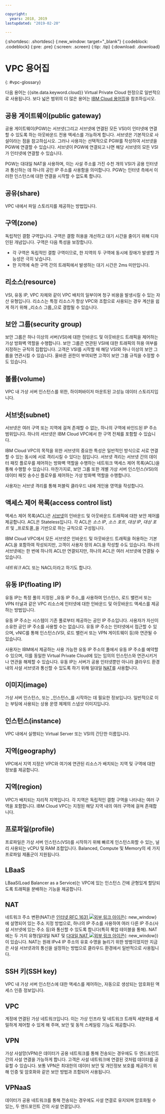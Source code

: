 ```yaml
---

copyright:
  years: 2018, 2019
lastupdated: "2019-02-20"

---
```


{:shortdesc: .shortdesc}
{:new_window: target="_blank"}
{:codeblock: .codeblock}
{:pre: .pre}
{:screen: .screen}
{:tip: .tip}
{:download: .download}

# VPC 용어집
{: #vpc-glossary}

다음 용어는 {{site.data.keyword.cloud}} Virtual Private Cloud 한정으로 일반적으로 사용됩니다. 보다 넓은 범위의 더 많은 용어는 [IBM Cloud 용어집](/docs/overview/glossary/glossary.html)을 참조하십시오. 

## 공용 게이트웨이(public gateway)
공용 게이트웨이(PGW)는 서브넷(그리고 서브넷에 연결된 모든 VSI)이 인터넷에 연결할 수 있도록 하는 아웃바운드 전용 액세스를 가능하게 합니다. 서브넷은 기본적으로 사설이라는 점을 참고하십시오. 그러나 사용자는 선택적으로 PGW를 작성하여 서브넷을 PGW에 연결할 수 있습니다. 서브넷이 PGW에 연결되고 나면 해당 서브넷의 모든 VSI가 인터넷에 연결할 수 있습니다. 

PGW는 대대일 NAT을 사용하며, 이는 사설 주소를 가진 수천 개의 VSI가 공용 인터넷과 통신하는 데 하나의 공인 IP 주소를 사용함을 의미합니다. PGW는 인터넷 측에서 이러한 인스턴스에 대한 연결을 시작할 수 없도록 합니다. 

## 공유(share)
VPC 내에서 파일 스토리지를 제공하는 방법입니다. 

## 구역(zone)
독립적인 결함 구역입니다. 구역은 결함 허용을 개선하고 대기 시간을 줄이기 위해 디자인된 개념입니다. 구역은 다음 특성을 보장합니다. 

 * 각 구역은 독립적인 결함 구역이므로, 한 지역의 두 구역에 동시에 장애가 발생할 가능성은 극히 낮습니다. 
 * 한 지역에 속한 구역 간의 트래픽에서 발생하는 대기 시간은 2ms 미만입니다. 

## 리소스(resource)
VSI, 유동 IP, VPC 자체와 같이 VPC 배치의 일부이며 청구 비용을 발생시킬 수 있는 자산 유형입니다. 리소스는 특정 리소스가 항상 VPC와 조합으로 사용되는 경우 계산을 쉽게 하기 위해 _리소스 그룹_으로 결합될 수 있습니다. 

## 보안 그룹(security group)
보안 그룹은 하나 이상의 서버(VSI)에 대한 인바운드 및 아웃바운드 트래픽을 제어하는 가상 방화벽 역할을 수행합니다. 보안 그룹은 연관된 VSI에 대한 트래픽의 허용 여부를 지정하는 규칙의 집합입니다. 고객은 VSI를 시작할 때 해당 VSI와 하나 이상의 보안 그룹을 연관시킬 수 있습니다. 올바른 권한이 부여되면 고객이 보안 그룹 규칙을 수정할 수도 있습니다. 

## 볼륨(volume)
VPC 내 가상 서버 인스턴스를 위한, 하이퍼바이저 마운트된 고성능 데이터 스토리지입니다. 

## 서브넷(subnet)
서브넷은 여러 구역 또는 지역에 걸쳐 존재할 수 없는, 하나의 구역에 바인드된 IP 주소 범위입니다. 하나의 서브넷은 IBM Cloud VPC에서 한 구역 전체를 포함할 수 있습니다. 

IBM Cloud VPC의 목적을 위한 서브넷의 중요한 특성은 일반적인 방식으로 서로 연결할 수 있는 동시에 서로 격리시킬 수 있다는 점입니다. 서브넷 격리는 서브넷 간의 데이터 패킷 플로우를 제어하는 방화벽 역할을 수행하는 네트워크 액세스 제어 목록(ACL)을 통해 수행할 수 있습니다. 마찬가지로, 보안 그룹 또한 개별 가상 서버 인스턴스(VSI)의 데이터 패킷 송수신 플로우를 제어하는 가상 방화벽 역할을 수행합니다. 

사용자는 서브넷 격리를 통해 퍼블릭 클라우드 내에 개인용 영역을 작성합니다. 

## 액세스 제어 목록(access control list)
액세스 제어 목록(ACL)은 [서브넷](#subnet)의 인바운드 및 아웃바운드 트래픽에 대한 보안 제어를 제공합니다. ACL은 Stateless입니다. 각 ACL은 _소스 IP_, _소스 포트_, _대상 IP_, _대상 포트_ 및 _프로토콜_을 기반으로 하는 규칙으로 구성됩니다. 

IBM Cloud VPC에서 모든 서브넷은 인바운드 및 아웃바운드 트래픽을 허용하는 기본 ACL을 포함하여 작성되지만, 고객이 사용자 정의 ACL을 작성할 수도 있습니다. 하나의 서브넷에는 한 번에 하나의 ACL만 연결되지만, 하나의 ACL은 여러 서브넷에 연결될 수 있습니다. 

_네트워크 ACL_ 또는 NACL이라고 하기도 합니다. 

## 유동 IP(floating IP)
유동 IP는 특정 풀의 지정된 _유동 IP 주소_를 사용하여 인스턴스, 로드 밸런서 또는 VPN 터널과 같은 VPC 리소스에 인터넷에 대한 인바운드 및 아웃바운드 액세스를 제공하는 방법입니다. 

유동 IP 주소는 시스템이 기존 풀로부터 제공하는 공인 IP 주소입니다. 사용자가 자신이 소유한 공인 IP 주소를 사용할 수는 없습니다. 유동 IP 주소는 인터넷에서 접근할 수 있으며, vNIC를 통해 인스턴스(VSI, 로드 밸런서 또는 VPN 게이트웨이 등)와 연관될 수 있습니다. 

사용자는 IBM에서 제공하는 사용 가능한 유동 IP 주소의 풀에서 유동 IP 주소를 예약할 수 있으며, 이를 동일한 Virtual Private Cloud에 있는 임의의 인스턴스와 연관시키거나 연관을 해제할 수 있습니다. 유동 IP는 서버가 공용 인터넷뿐만 아니라 클라우드 환경 내의 사설 서브넷과 통신할 수 있도록 하기 위해 일대일 [NAT](#nat)를 사용합니다. 

## 이미지(image)
가상 서버 인스턴스, 또는 _인스턴스_를 시작하는 데 필요한 정보입니다. 일반적으로 이는 부팅에 사용되는 상용 운영 체제의 스냅샷 이미지입니다. 

## 인스턴스(instance)
VPC 내에서 실행되는 Virtual Server 또는 VSI의 간단한 이름입니다. 

## 지역(geography)
VPC에서 지역 지정은 VPC와 여기에 연관된 리소스가 배치되는 지역 및 구역에 대한 정보를 제공합니다. 

## 지역(region)
VPC가 배치되는 지리적 지역입니다. 각 지역은 독립적인 결함 구역을 나타내는 여러 구역을 포함합니다. IBM Cloud VPC는 지정된 해당 지역 내의 여러 구역에 걸쳐 존재합니다. 

## 프로파일(profile)
프로파일은 가상 서버 인스턴스(VSI)를 시작하기 위해 빠르게 인스턴스화할 수 있는, 널리 사용되는 vCPU 및 RAM 조합입니다. Balanced, Compute 및 Memory의 세 가지 프로파일 제품군이 지원됩니다. 

## LBaaS
LBaaS(Load Balancer as a Service)는 VPC에 있는 인스턴스 간에 균형있게 할당되도록 트래픽을 분배하는 기능을 제공합니다. 

## NAT
네트워크 주소 변환(NAT)은 [인터넷 RFC 1631 ![외부 링크 아이콘](../../icons/launch-glyph.svg "외부 링크 아이콘")](https://tools.ietf.org/html/rfc1631){: new_window}에 설명되어 있는 주소 지정 방법으로, 하나의 IP 주소를 사용하여 여러 다른 IP 주소(사설 서브넷에 있는 주소 등)와 통신할 수 있도록 합니다(특히 룩업 테이블을 통해). NAT에는 두 가지 유형(일대일 NAT 및 [다대일 NAT ![외부 링크 아이콘](../../icons/launch-glyph.svg "외부 링크 아이콘")](https://en.wikipedia.org/wiki/Network_address_translation){: new_window})이 있습니다. NAT는 원래 IPv4 IP 주소의 유효 수명을 늘리기 위한 방법이었지만 지금은 사설 서브넷과의 통신을 설정하는 방법으로 클라우드 환경에서 일반적으로 사용됩니다. 

## SSH 키(SSH key)
VPC 내 가상 서버 인스턴스에 대한 액세스를 제어하는, 자동으로 생성되는 암호화된 액세스 인증 정보입니다. 

## VPC
계정에 연결된 가상 네트워크입니다. 이는 가상 인프라 및 네트워크 트래픽 세분화를 세밀하게 제어할 수 있게 해 주며, 보안 및 동적 스케일링 기능도 제공합니다. 

## VPN
가상 사설망(VPN)은 데이터가 공용 네트워크를 통해 전송되는 경우에도 두 엔드포인트 간의 사설 연결을 가능하게 합니다. 고객은 사설 네트워크에 연결된 것처럼 데이터를 공유할 수 있습니다. 보통 VPN은 최대한의 데이터 보안 및 개인정보 보호를 제공하기 위해 인증 및 암호화와 같은 보안 방법과 조합되어 사용됩니다. 

## VPNaaS
데이터가 공용 네트워크를 통해 전송되는 경우에도 사설 연결로 유지되며 암호화될 수 있는, 두 엔드포인트 간의 사설 연결입니다. 
